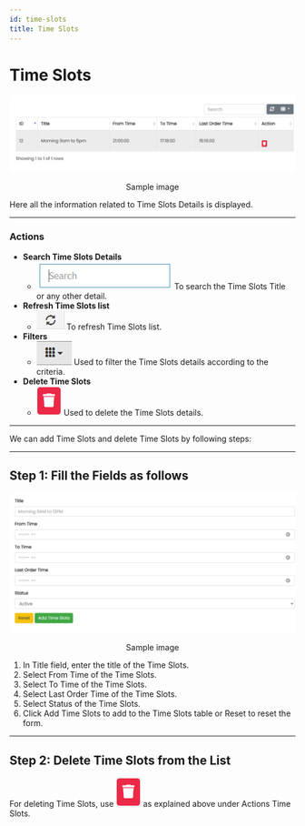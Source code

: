 ```yaml
---
id: time-slots
title: Time Slots
---
```


# Time Slots

![Time Slots](../../../static/backend/img/time_slot.jpg)
<p align="center">Sample image</p>

<span class="text-danger">Here all the information related to Time Slots Details is displayed.</span>

---

### Actions

- **Search Time Slots Details**
  - ![Search Tab](../../../static/backend/img/search_tab.jpg)
    <span  class="text-secondary">To search the Time Slots Title or any other detail.</span>
- **Refresh Time Slots list**
  - ![Refresh Tab](../../../static/backend/img/refresh_tab.jpg)
    <span  class="text-secondary">To refresh Time Slots list.</span>
- **Filters**
  - ![Filter Tab](../../../static/backend/img/filter_tab.jpg)
    <span  class="text-secondary">Used to filter the Time Slots details according to the criteria.</span>
- **Delete Time Slots**
  - ![Delete Tab](../../../static/backend/img/delete1_tab.jpg)
    <span  class="text-secondary">Used to delete the Time Slots details.</span>

---

<span class="text-danger">We can add Time Slots and delete Time Slots by following steps:</span>

---

## Step 1: Fill the Fields as follows

![Time Slots Form](../../../static/backend/img/time_slot2.jpg)
<p align="center">Sample image</p>

1. <span class="text-danger">In Title field, enter the title of the Time Slots.</span>
2. <span class="text-danger">Select From Time of the Time Slots.</span>
3. <span class="text-danger">Select To Time of the Time Slots.</span>
4. <span class="text-danger">Select Last Order Time of the Time Slots.</span>
5. <span class="text-danger">Select Status of the Time Slots.</span>
6. <span class="text-danger">Click Add Time Slots to add to the Time Slots table or Reset to reset the form.</span>

---

## Step 2: Delete Time Slots from the List

For deleting Time Slots, use ![Delete Tab](../../../static/backend/img/delete1_tab.jpg) as explained above under Actions Time Slots.
